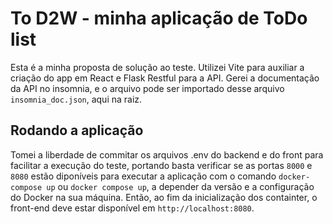 # To D2W - minha aplicação de ToDo list

Esta é a minha proposta de solução ao teste. Utilizei Vite para auxiliar a criação do app em React e Flask Restful para a API. Gerei a documentação da API no insomnia, e o arquivo pode ser importado desse arquivo `insomnia_doc.json`, aqui na raiz.

## Rodando a aplicação

Tomei a liberdade de commitar os arquivos .env do backend e do front para facilitar a execução do teste, portando basta verificar se as portas `8000` e `8080` estão diponíveis para executar a aplicação com o comando `docker-compose up` ou `docker compose up`, a depender da versão e a configuração do Docker na sua máquina. Então, ao fim da inicialização dos containter, o front-end deve estar disponível em `http://localhost:8080`.